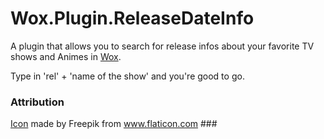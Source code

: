 # Wox.Plugin.ReleaseDateInfo

A plugin that allows you to search for release infos about your favorite TV shows and Animes in [Wox](http://getwox.com).

Type in 'rel' + 'name of the show' and you're good to go.


### Attribution ###
[Icon](Images/icon.png) made by Freepik from www.flaticon.com ###
